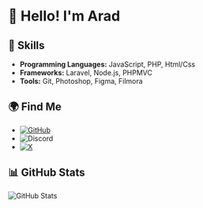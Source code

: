# 👋 Hello! I'm Arad

## 🚀 Skills
- **Programming Languages:** JavaScript, PHP, Html/Css
- **Frameworks:** Laravel, Node.js, PHPMVC
- **Tools:** Git, Photoshop, Figma, Filmora

## 🌍 Find Me
- [![GitHub](https://img.shields.io/badge/GitHub-1tzArad-blue?style=flat&logo=github)](https://github.com/1tzArad)
- ![Discord](https://img.shields.io/discord/1146012866214899722)
- [![X](https://img.shields.io/badge/Twitter-1tzarad-blue?style=flat&logo=twitter)](https://twitter.com/1tzarad)

## 📊 GitHub Stats
![GitHub Stats](https://github-readme-stats.vercel.app/api?username=1tzArad&show_icons=true&theme=radical)
